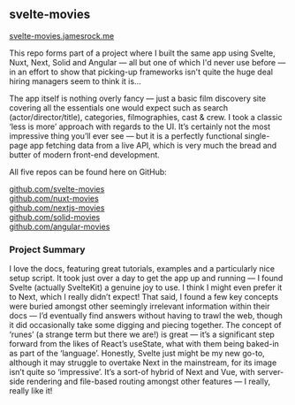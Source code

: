 ## svelte-movies

[svelte-movies.jamesrock.me](https://svelte-movies.jamesrock.me)

This repo forms part of a project where I built the same app using Svelte, Nuxt, Next, Solid and Angular — all but one of which I'd never use before — in an effort to show that picking-up frameworks isn't quite the huge deal hiring managers seem to think it is...

The app itself is nothing overly fancy — just a basic film discovery site covering all the essentials one would expect such as search (actor/director/title), categories, filmographies, cast & crew. I took a classic ‘less is more’ approach with regards to the UI. It’s certainly not the most impressive thing you’ll ever see — but it is a perfectly functional single-page app fetching data from a live API, which is very much the bread and butter of modern front-end development.

All five repos can be found here on GitHub:

[github.com/svelte-movies](https://github.com/jamesrock/svelte-movies)  
[github.com/nuxt-movies](https://github.com/jamesrock/nuxt-movies)  
[github.com/nextjs-movies](https://github.com/jamesrock/nextjs-movies)  
[github.com/solid-movies](https://github.com/jamesrock/solid-movies)  
[github.com/angular-movies](https://github.com/jamesrock/angular-movies)  

### Project Summary

I love the docs, featuring great tutorials, examples and a particularly nice setup script. It took just over a day to get the app up and running — I found Svelte (actually SvelteKit) a genuine joy to use. I think I might even prefer it to Next, which I really didn’t expect! That said, I found a few key concepts were buried amongst other seemingly irrelevant information within their docs — I’d eventually find answers without having to trawl the web, though it did occasionally take some digging and piecing together. The concept of ‘runes’ (a strange term but there we are!) is great — it’s a significant step forward from the likes of React’s useState, what with them being baked-in as part of the ‘language’. Honestly, Svelte just might be my new go-to, although it may struggle to overtake Next in the mainstream, for its image isn’t quite so ‘impressive’. It’s a sort-of hybrid of Next and Vue, with server-side rendering and file-based routing amongst other features — I really, really like it!
